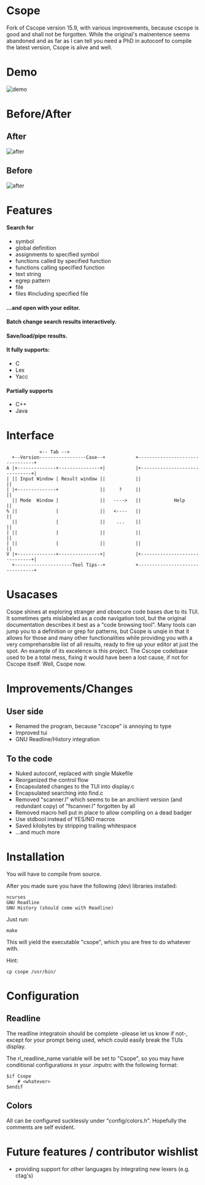 # Csope
Fork of Cscope version 15.9, with various improvements, because cscope is good and shall not be forgotten.
While the original's mainentence seems abandoned and as far as I can tell you need a PhD in autoconf to compile the latest version,
Csope is alive and well.

# Demo
![demo](documentation/csope.GIF)

# Before/After
## After
![after](documentation/after.jpg)
## Before
![after](documentation/before.jpg)

# Features
#### Search for
 + symbol
 + global definition
 + assignments to specified symbol
 + functions called by specified function
 + functions calling specified function
 + text string
 + egrep pattern
 + file
 + files #including specified file
#### ...and open with your editor.
#### Batch change search results **interactively**.
#### Save/load/pipe results.
#### It fully supports:
 + C
 + Lex
 + Yacc
#### Partially supports
 + C++
 + Java

# Interface
	            <-- Tab -->
	  +--Version-----------------Case--+           +--------------------------------+
	A |+--------------+---------------+|           |+------------------------------+|
	| || Input Window | Result window ||           ||                              ||
	| |+--------------+               ||     ?     ||                              ||
	  || Mode  Window |               ||   ---->   ||            Help              ||
	% ||              |               ||   <----   ||                              ||
	  ||              |               ||    ...    ||                              ||
	| ||              |               ||           ||                              ||
	| ||              |               ||           ||                              ||
	V |+--------------+---------------+|           |+------------------------------+|
	  +---------------------Tool Tips--+           +--------------------------------+

# Usacases
Csope shines at exploring stranger and obsecure code bases due to its TUI.
It sometimes gets mislabeled as a code navigation tool, but the original documentation describes it best as a "code browsing tool".
Many tools can jump you to a definition or grep for patterns,
but Csope is unqie in that it allows for those and many other functionalities while providing you with a very comprehansible list of all results,
ready to fire up your editor at just the spot.
An example of its excelence is this project. The Cscope codebase used to be a total mess,
fixing it would have been a lost cause, if not for Cscope itself. Well, Csope now.

# Improvements/Changes
## User side
+ Renamed the program, because "cscope" is annoying to type
+ Improved tui
+ GNU Readline/History integration
## To the code
+ Nuked autoconf, replaced with single Makefile
+ Reorganized the control flow
+ Encapsulated changes to the TUI into display.c
+ Encapsulated searching into find.c
+ Removed "scanner.l" which seems to be an anchient version (and redundant copy) of "fscanner.l" forgotten by all
+ Removed macro hell put in place to allow compiling on a dead badger
+ Use stdbool instead of YES/NO macros
+ Saved kilobytes by stripping trailing whitespace
+ ...and much more

# Installation
You will have to compile from source.

After you made sure you have the following (dev) libraries installed:

	ncurses
	GNU Readline
	GNU History (should come with Readline)

Just run:

	make

This will yield the executable "csope", which you are free to do whatever with.

Hint:

	cp csope /usr/bin/

# Configuration
## Readline
The readline integratoin should be complete -please let us know if not-, except for your prompt being used, which could easily break the TUIs display.

The rl_readline_name variable will be set to "Csope", so you may have conditional configurations in your .inputrc with the following format:

	$if Csope
		# <whatever>
	$endif

## Colors
All can be configured sucklessly under "config/colors.h". Hopefully the comments are self evident.

# Future features / contributor wishlist
+ providing support for other languages by integrating new lexers (e.g. ctag's)
